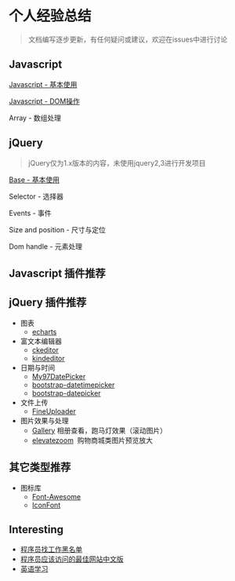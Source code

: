 # 个人经验总结

> 文档编写逐步更新，有任何疑问或建议，欢迎在issues中进行讨论

## Javascript 

[Javascript - 基本使用](javascript-base.md)

[Javascript - DOM操作](javascript-dom.md)

Array - 数组处理



## jQuery

> jQuery仅为1.x版本的内容，未使用jquery2,3进行开发项目

[Base - 基本使用](jquery-base.md)

Selector - 选择器

Events - 事件

Size and position - 尺寸与定位

Dom handle - 元素处理



## Javascript 插件推荐

## jQuery 插件推荐
- 图表
  - [echarts](http://echarts.baidu.com/)
- 富文本编辑器
  - [ckeditor](https://ckeditor.com)
  - [kindeditor](http://kindeditor.net/demo.php)
- 日期与时间
  - [My97DatePicker](http://www.my97.net/)
  - [bootstrap-datetimepicker](https://github.com/smalot/bootstrap-datetimepicker)
  - [bootstrap-datepicker](https://github.com/uxsolutions/bootstrap-datepicker)
- 文件上传  
  - [FineUploader](https://github.com/FineUploader/fine-uploader)
- 图片效果与处理
  - [Gallery](https://github.com/blueimp/Gallery)  相册查看，跑马灯效果（滚动图片）
  - [elevatezoom](https://github.com/elevateweb/elevatezoom)  购物商城类图片预览放大

## 其它类型推荐
- 图标库
  - [Font-Awesome](https://github.com/FortAwesome/Font-Awesome)
  - [IconFont](http://www.iconfont.cn/)


## Interesting
- [程序员找工作黑名单](https://github.com/shengxinjing/programmer-job-blacklist)
- [程序员应该访问的最佳网站中文版](https://github.com/tuteng/Best-websites-a-programmer-should-visit-zh)
- [英语学习](https://github.com/byoungd/english-level-up-tips-for-Chinese)
